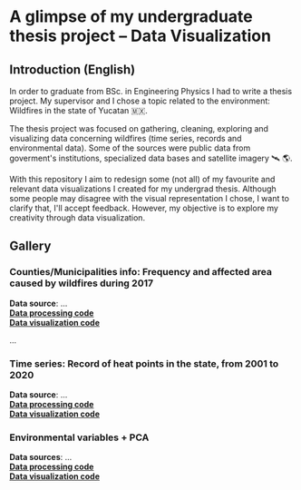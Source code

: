 # A glimpse of my undergraduate thesis project – Data Visualization

## Introduction (English)
In order to graduate from BSc. in Engineering Physics I had to write a thesis project. 
My supervisor and I chose a topic related to the environment: Wildfires in the state of Yucatan :mexico:.

The thesis project was focused on gathering, cleaning, exploring and visualizing data concerning wildfires 
(time series, records and environmental data). Some of the sources were public data from goverment's 
institutions, specialized data bases and satellite imagery :artificial_satellite: :earth_americas:.

With this repository I aim to redesign some (not all) of my favourite and relevant data visualizations I 
created for my undergrad thesis. Although some people may disagree with the visual representation I chose,
I want to clarify that, I'll accept feedback. However, my objective is to explore my creativity through 
data visualization.

## Gallery
### Counties/Municipalities info: Frequency and affected area caused by wildfires during 2017
**Data source**: ...  
[**Data processing code**]()  
[**Data visualization code**]()

...

### Time series: Record of heat points in the state, from 2001 to 2020
**Data source**: ...  
[**Data processing code**]()  
[**Data visualization code**]()

### Environmental variables + PCA
**Data sources**: ...    
[**Data processing code**]()  
[**Data visualization code**]()